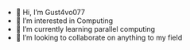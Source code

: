 - 👋 Hi, I’m Gust4vo077
- 👀 I’m interested in Computing
- 🌱 I’m currently learning parallel computing
- 💞️ I’m looking to collaborate on anything to my field

